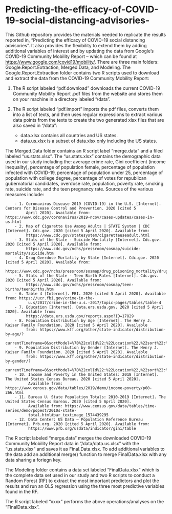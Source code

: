 # Predicting-the-efficacy-of-COVID-19-social-distancing-advisories-

This Github repository provides the materials needed to replicate the results reported in, “Predicting the efficacy of COVID-19 social distancing advisories”. It also provides the flexibility to extend them by adding additional variables of interest and by updating the data from Google’s COVID-19 Community Mobility Report – which can be found at https://www.google.com/covid19/mobility/. There are three main folders: Google.Report.Extraction, Merged.Data, and Modeling.
The Google.Report.Extraction folder contains two R scripts used to download and extract the data from the COVID-19 Community Mobility Report:

  1) The R script labeled “pdf.download” downloads the current COVID-19 Community Mobility Report .pdf files from the website and 
     stores them on your machine in a directory labeled “/data”.
  2) The R script labeled “pdf.import” imports the pdf files, converts them into a list of texts, and then uses regular expressions to 
     extract various data points from the texts to create the two generated xlsx files that are also saved in “/data”:  

        - data.xlsx contains all countries and US states. 
        - data.us.xlsx is a subset of data.xlsx only including the US states. 

The Merged.Data folder contains an R script label “merge.data” and a filed labeled “us.stats.xlsx”. The “us.stats.xlsx” contains the demographic data used in our study including the: average crime rate, Gini coefficient (income inequality), percentage of population female, percentage of population infected with COVID-19, percentage of population under 25, percentage of population with college degree, percentage of votes for republican gubernatorial candidates, overdose rate, population, poverty rate, smoking rate, suicide rate, and the teen pregnancy rate. Sources of the various measures include:

        - 1. Coronavirus Disease 2019 (COVID-19) in the U.S. [Internet]. Centers for Disease Control and Prevention. 2020 [cited 5 
             April 2020]. Available from: https://www.cdc.gov/coronavirus/2019-ncov/cases-updates/cases-in-us.html
        - 2. Map of Cigarette Use Among Adults | STATE System | CDC [Internet]. Cdc.gov. 2020 [cited 5 April 2020]. Available from: 
             https://www.cdc.gov/statesystem/cigaretteuseadult.html
        - 3. Stats of the State - Suicide Mortality [Internet]. Cdc.gov. 2020 [cited 5 April 2020]. Available from: 
             https://www.cdc.gov/nchs/pressroom/sosmap/suicide-mortality/suicide.htm
        - 4. Drug Overdose Mortality by State [Internet]. Cdc.gov. 2020 [cited 5 April 2020]. Available from: 
             https://www.cdc.gov/nchs/pressroom/sosmap/drug_poisoning_mortality/drug_poisoning.htm
        - 5. Stats of the State - Teen Birth Rates [Internet]. Cdc.gov. 2020 [cited 5 April 2020]. Available from: 
             https://www.cdc.gov/nchs/pressroom/sosmap/teen-births/teenbirths.htm
        - 6. Table 4 [Internet]. FBI. 2020 [cited 5 April 2020]. Available from: https://ucr.fbi.gov/crime-in-the-
              u.s/2017/crime-in-the-u.s.-2017/topic-pages/tables/table-4
        - 7. Education [Internet]. Data.ers.usda.gov. 2020 [cited 5 April 2020]. Available from: 
             https://data.ers.usda.gov/reports.aspx?ID=17829
        - 8. Population Distribution by Age [Internet]. The Henry J. Kaiser Family Foundation. 2020 [cited 5 April 2020]. Available 
             from: https://www.kff.org/other/state-indicator/distribution-by-age/?
             currentTimeframe=0&sortModel=%7B%22colId%22:%22Location%22,%22sort%22:%22asc%22%7D#notes
        - 9. Population Distribution by Gender [Internet]. The Henry J. Kaiser Family Foundation. 2020 [cited 5 April 2020]. Available 
             from: https://www.kff.org/other/state-indicator/distribution-by-gender/?
             currentTimeframe=0&sortModel=%7B%22colId%22:%22Location%22,%22sort%22:%22asc%22%7D
        - 10. Income and Poverty in the United States: 2018 [Internet]. The United States Census Bureau. 2020 [cited 5 April 2020]. 
              Available from: https://www.census.gov/data/tables/2019/demo/income-poverty/p60-266.html
        - 11. Bureau U. State Population Totals: 2010-2019 [Internet]. The United States Census Bureau. 2020 [cited 5 April 2020]. 
              Available from: https://www.census.gov/data/tables/time-series/demo/popest/2010s-state-
              total.html#par_textimage_1574439295
        - 12. Data Center: US Data – Population Reference Bureau [Internet]. Prb.org. 2020 [cited 5 April 2020]. Available from: 
              https://www.prb.org/usdata/indicator/gini/table
              
The R script labeled “merge.data” merges the downloaded COVID-19 Community Mobility Report data in “/data/data.us.xlsx” with the “us.stats.xlsx” and saves it as Final.Data.xlsx. To add additional variables to the data add an additional merge() function to merge FinalData.xlsx with any data sharing a foriegn key. 

The Modeling folder contains a data set labeled “FinalData.xlsx” which is the complete data set used in our study and two R scripts to conduct a Random Forest (RF) to extract the most important predictors and plot the results and run an OLS regression using the three most predictive variables found in the RF.

The R script labeled “xxxx” performs the above operations/analyses on the “FinalData.xlsx”.

